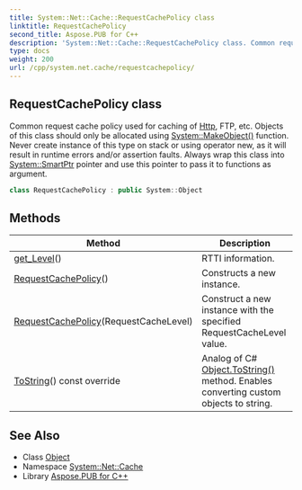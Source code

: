 ```yaml
---
title: System::Net::Cache::RequestCachePolicy class
linktitle: RequestCachePolicy
second_title: Aspose.PUB for C++
description: 'System::Net::Cache::RequestCachePolicy class. Common request cache policy used for caching of Http, FTP, etc. Objects of this class should only be allocated using System::MakeObject() function. Never create instance of this type on stack or using operator new, as it will result in runtime errors and/or assertion faults. Always wrap this class into System::SmartPtr pointer and use this pointer to pass it to functions as argument in C++.'
type: docs
weight: 200
url: /cpp/system.net.cache/requestcachepolicy/
---
```

## RequestCachePolicy class


Common request cache policy used for caching of [Http](../../system.net.http/), FTP, etc. Objects of this class should only be allocated using [System::MakeObject()](../../system/makeobject/) function. Never create instance of this type on stack or using operator new, as it will result in runtime errors and/or assertion faults. Always wrap this class into [System::SmartPtr](../../system/smartptr/) pointer and use this pointer to pass it to functions as argument.

```cpp
class RequestCachePolicy : public System::Object
```

## Methods

| Method | Description |
| --- | --- |
| [get_Level](./get_level/)() | RTTI information. |
| [RequestCachePolicy](./requestcachepolicy/)() | Constructs a new instance. |
| [RequestCachePolicy](./requestcachepolicy/)(RequestCacheLevel) | Construct a new instance with the specified RequestCacheLevel value. |
| [ToString](./tostring/)() const override | Analog of C# [Object.ToString()](../../system/object/tostring/) method. Enables converting custom objects to string. |
## See Also

* Class [Object](../../system/object/)
* Namespace [System::Net::Cache](../)
* Library [Aspose.PUB for C++](../../)
